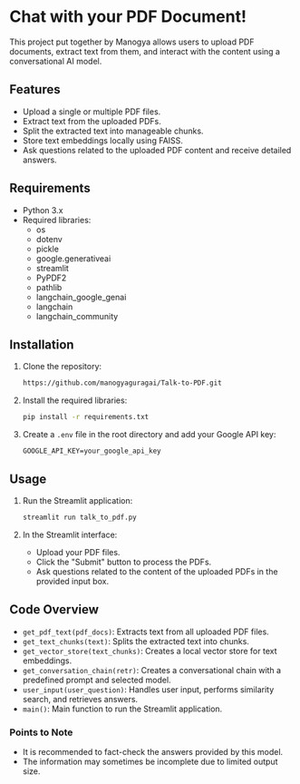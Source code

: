 # Chat with your PDF Document!

This project put together by Manogya allows users to upload PDF documents, extract text from them, and interact with the content using a conversational AI model.

## Features

- Upload a single or multiple PDF files.
- Extract text from the uploaded PDFs.
- Split the extracted text into manageable chunks.
- Store text embeddings locally using FAISS.
- Ask questions related to the uploaded PDF content and receive detailed answers.

## Requirements

- Python 3.x
- Required libraries: 
  - os
  - dotenv
  - pickle
  - google.generativeai
  - streamlit
  - PyPDF2
  - pathlib
  - langchain_google_genai
  - langchain
  - langchain_community

## Installation

1. Clone the repository:

    ```bash
    https://github.com/manogyaguragai/Talk-to-PDF.git
    ```

2. Install the required libraries:

    ```bash
    pip install -r requirements.txt
    ```

3. Create a `.env` file in the root directory and add your Google API key:

    ```env
    GOOGLE_API_KEY=your_google_api_key
    ```

## Usage

1. Run the Streamlit application:

    ```bash
    streamlit run talk_to_pdf.py
    ```

2. In the Streamlit interface:
    - Upload your PDF files.
    - Click the "Submit" button to process the PDFs.
    - Ask questions related to the content of the uploaded PDFs in the provided input box.

## Code Overview

- `get_pdf_text(pdf_docs)`: Extracts text from all uploaded PDF files.
- `get_text_chunks(text)`: Splits the extracted text into chunks.
- `get_vector_store(text_chunks)`: Creates a local vector store for text embeddings.
- `get_conversation_chain(retr)`: Creates a conversational chain with a predefined prompt and selected model.
- `user_input(user_question)`: Handles user input, performs similarity search, and retrieves answers.
- `main()`: Main function to run the Streamlit application.


### Points to Note

- It is recommended to fact-check the answers provided by this model.
- The information may sometimes be incomplete due to limited output size.


